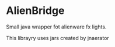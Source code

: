 # AlienBridge

Small java wrapper fot alienware fx lights.

This librayry uses jars created by jnaerator